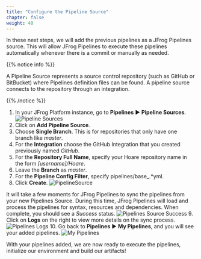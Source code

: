 ```yaml
---
title: "Configure the Pipeline Source"
chapter: false
weight: 40
---
```


In these next steps, we will add the previous pipelines as a JFrog Pipelines source. This will allow JFrog Pipelines to execute these pipelines automatically whenever there is a commit or manually as needed.

{{% notice info %}}
<p style='text-align: left;'>
A Pipeline Source represents a source control repository (such as GitHub or BitBucket) where Pipelines definition files can be found. A pipeline source connects to the repository through an integration.
</p>
{{% /notice %}}

1. In your JFrog Platform instance, go to **Pipelines** ► **Pipeline Sources**.
![Pipeline Sources](/images/PipelineSources.png)
2. Click on **Add Pipeline Source**.
3. Choose **Single Branch**. This is for repositories that only have one branch like _master_.
4. For the **Integration** choose the GitHub Integration that you created previously named _GitHub_.
5. For the **Repository Full Name**, specify your Hoare repository name in the form _[username]/Hoare_.
6. Leave the **Branch** as _master_.
7. For the **Pipeline Config Filter**, specify pipelines/base_.*yml.
8. Click **Create**.
![PipelineSource](/images/AddPipelineSource.png)

It will take a few moments for JFrog Pipelines to sync the pipelines from your new Pipelines Source. During this time, JFrog Pipelines will load and process the pipelines for syntax, resources and dependencies. When complete, you should see a _Success_ status. 
![Pipelines Source Success](/images/PipelinesSourceSuccess.png)
9. Click on **Logs** on the right to view more details on the sync process.
![Pipelines Logs](/images/PipelinesLog.png)
10. Go back to **Pipelines** ► **My Pipelines**, and you will see your added pipelines.
![My Pipelines](/images/MyPipelinesFinal.png)

With your pipelines added, we are now ready to execute the pipelines, initialize our environment and build our artifacts!

